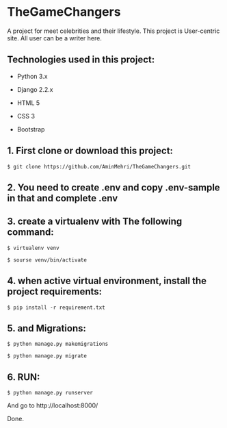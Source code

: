 # TheGameChangers

A project for meet celebrities and their lifestyle. This project is User-centric site. All user can be a writer here.

## Technologies used in this project:

- Python 3.x

- Django 2.2.x

- HTML 5

- CSS 3

- Bootstrap



## 1. First clone or download this project:
```
$ git clone https://github.com/AminMehri/TheGameChangers.git
```

## 2. You need to create .env and copy .env-sample in that and complete .env


## 3. create a virtualenv with The following command:
```
$ virtualenv venv 

$ sourse venv/bin/activate
```

## 4. when active virtual environment, install the project requirements:
```
$ pip install -r requirement.txt
```

## 5. and Migrations:
```
$ python manage.py makemigrations

$ python manage.py migrate
```

## 6. RUN:
```
$ python manage.py runserver
```

And go to http://localhost:8000/


Done.
